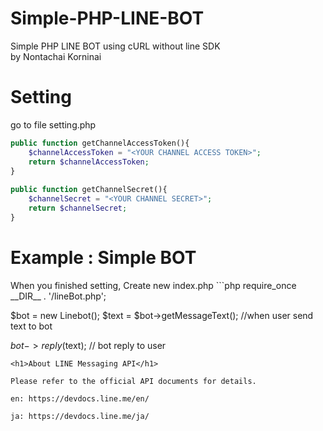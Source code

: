 # Simple-PHP-LINE-BOT
Simple PHP LINE BOT using cURL without line SDK <br />
by Nontachai Korninai

<h1>Setting</h1>
go to file setting.php

	
```php
public function getChannelAccessToken(){
	$channelAccessToken = "<YOUR CHANNEL ACCESS TOKEN>";
	return $channelAccessToken;
}
        
public function getChannelSecret(){
	$channelSecret = "<YOUR CHANNEL SECRET>";
	return $channelSecret;
}
```
<h1>Example : Simple BOT</h1>
When you finished setting, Create new index.php
```php
require_once __DIR__ . '/lineBot.php';

$bot = new Linebot();
$text = $bot->getMessageText(); //when user send text to bot
	
$bot->reply($text); // bot reply to user
```
<h1>About LINE Messaging API</h1>

Please refer to the official API documents for details.

en: https://devdocs.line.me/en/

ja: https://devdocs.line.me/ja/
